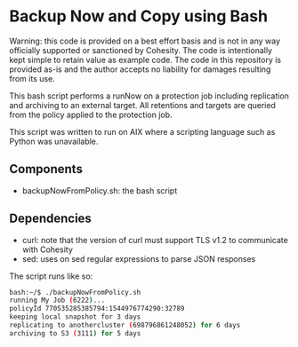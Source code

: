 # Backup Now and Copy using Bash

Warning: this code is provided on a best effort basis and is not in any way officially supported or sanctioned by Cohesity. The code is intentionally kept simple to retain value as example code. The code in this repository is provided as-is and the author accepts no liability for damages resulting from its use.

This bash script performs a runNow on a protection job including replication and archiving to an external target. All retentions and targets are queried from the policy applied to the protection job.

This script was written to run on AIX where a scripting language such as Python was unavailable.

## Components

* backupNowFromPolicy.sh: the bash script

## Dependencies

* curl: note that the version of curl must support TLS v1.2 to communicate with Cohesity
* sed: uses on sed regular expressions to parse JSON responses

The script runs like so:

```bash
bash:~/$ ./backupNowFromPolicy.sh
running My Job (6222)...
policyId 770535285385794:1544976774290:32789
keeping local snapshot for 3 days
replicating to anothercluster (698796861248052) for 6 days
archiving to S3 (3111) for 5 days
```
